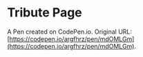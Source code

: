 # Tribute Page

A Pen created on CodePen.io. Original URL: [https://codepen.io/argfhrz/pen/mdOMLGm](https://codepen.io/argfhrz/pen/mdOMLGm).


